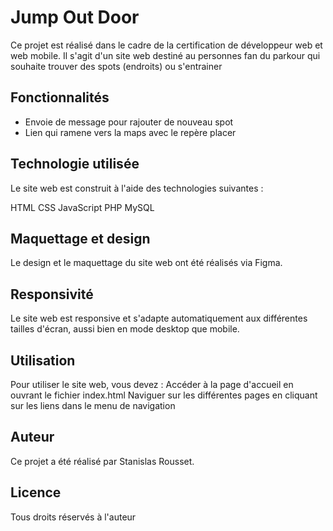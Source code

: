 # **Jump Out Door**


Ce projet est réalisé dans le cadre de la certification de développeur web et web mobile. Il s'agit d'un site web destiné au personnes fan du parkour qui souhaite trouver des spots (endroits) ou s'entrainer

## **Fonctionnalités**

- Envoie de message pour rajouter de nouveau spot 
- Lien qui ramene vers la maps avec le repère placer

## **Technologie utilisée**

Le site web est construit à l'aide des technologies suivantes :

HTML
CSS
JavaScript
PHP
MySQL

## **Maquettage et design**

Le design et le maquettage du site web ont été réalisés via Figma.

## **Responsivité**

Le site web est responsive et s'adapte automatiquement aux différentes tailles d'écran, aussi bien en mode desktop que mobile.

## **Utilisation**

Pour utiliser le site web, vous devez :
Accéder à la page d'accueil en ouvrant le fichier index.html
Naviguer sur les différentes pages en cliquant sur les liens dans le menu de navigation

## **Auteur**

Ce projet a été réalisé par Stanislas Rousset.

## **Licence**

Tous droits réservés à l'auteur
